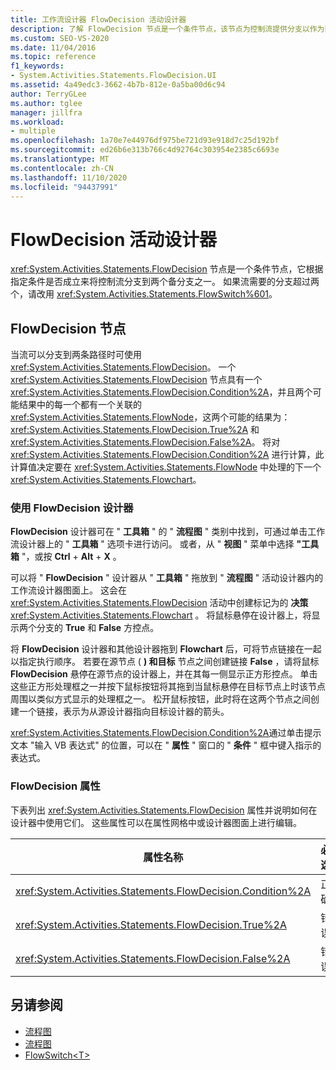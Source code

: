 ```yaml
---
title: 工作流设计器 FlowDecision 活动设计器
description: 了解 FlowDecision 节点是一个条件节点，该节点为控制流提供分支以作为两种备选方案之一。
ms.custom: SEO-VS-2020
ms.date: 11/04/2016
ms.topic: reference
f1_keywords:
- System.Activities.Statements.FlowDecision.UI
ms.assetid: 4a49edc3-3662-4b7b-812e-0a5ba00d6c94
author: TerryGLee
ms.author: tglee
manager: jillfra
ms.workload:
- multiple
ms.openlocfilehash: 1a70e7e44976df975be721d93e918d7c25d192bf
ms.sourcegitcommit: ed26b6e313b766c4d92764c303954e2385c6693e
ms.translationtype: MT
ms.contentlocale: zh-CN
ms.lasthandoff: 11/10/2020
ms.locfileid: "94437991"
---
```

# <a name="flowdecision-activity-designer"></a>FlowDecision 活动设计器

<xref:System.Activities.Statements.FlowDecision> 节点是一个条件节点，它根据指定条件是否成立来将控制流分支到两个备分支之一。 如果流需要的分支超过两个，请改用 <xref:System.Activities.Statements.FlowSwitch%601>。

## <a name="the-flowdecision-node"></a>FlowDecision 节点

当流可以分支到两条路径时可使用 <xref:System.Activities.Statements.FlowDecision>。 一个 <xref:System.Activities.Statements.FlowDecision> 节点具有一个 <xref:System.Activities.Statements.FlowDecision.Condition%2A>，并且两个可能结果中的每一个都有一个关联的 <xref:System.Activities.Statements.FlowNode>，这两个可能的结果为：<xref:System.Activities.Statements.FlowDecision.True%2A> 和 <xref:System.Activities.Statements.FlowDecision.False%2A>。 将对 <xref:System.Activities.Statements.FlowDecision.Condition%2A> 进行计算，此计算值决定要在 <xref:System.Activities.Statements.FlowNode> 中处理的下一个 <xref:System.Activities.Statements.Flowchart>。

### <a name="using-the-flowdecision-designer"></a>使用 FlowDecision 设计器

**FlowDecision** 设计器可在 " **工具箱** " 的 " **流程图** " 类别中找到，可通过单击工作流设计器上的 " **工具箱** " 选项卡进行访问。 或者，从 " **视图** " 菜单中选择 **"工具箱** "，或按 **Ctrl** + **Alt** + **X** 。

可以将 " **FlowDecision** " 设计器从 " **工具箱** " 拖放到 " **流程图** " 活动设计器内的工作流设计器图面上。 这会在 <xref:System.Activities.Statements.FlowDecision> 活动中创建标记为的 **决策** <xref:System.Activities.Statements.Flowchart> 。 将鼠标悬停在设计器上，将显示两个分支的 **True** 和 **False** 方控点。

将 **FlowDecision** 设计器和其他设计器拖到 **Flowchart** 后，可将节点链接在一起以指定执行顺序。 若要在源节点 ( **) 和目标** 节点之间创建链接 **False** ，请将鼠标 **FlowDecision** 悬停在源节点的设计器上，并在其每一侧显示正方形控点。 单击这些正方形处理框之一并按下鼠标按钮将其拖到当鼠标悬停在目标节点上时该节点周围以类似方式显示的处理框之一。 松开鼠标按钮，此时将在这两个节点之间创建一个链接，表示为从源设计器指向目标设计器的箭头。

<xref:System.Activities.Statements.FlowDecision.Condition%2A>通过单击提示文本 "输入 VB 表达式" 的位置，可以在 " **属性** " 窗口的 " **条件** " 框中键入指示的表达式。

### <a name="the-flowdecision-properties"></a>FlowDecision 属性

下表列出 <xref:System.Activities.Statements.FlowDecision> 属性并说明如何在设计器中使用它们。 这些属性可以在属性网格中或设计器图面上进行编辑。

|属性名称|必选|使用情况|
|-|--------------|-|
|<xref:System.Activities.Statements.FlowDecision.Condition%2A>|正确|确定流控制所采用的路径的条件。|
|<xref:System.Activities.Statements.FlowDecision.True%2A>|错误|<xref:System.Activities.Statements.FlowDecision.Condition%2A> 成立时流控制所采用的路径。|
|<xref:System.Activities.Statements.FlowDecision.False%2A>|错误|<xref:System.Activities.Statements.FlowDecision.Condition%2A> 不成立时流控制所采用的路径。|

## <a name="see-also"></a>另请参阅

- [流程图](../workflow-designer/flowchart-activity-designers.md)
- [流程图](../workflow-designer/flowchart-activity-designer.md)
- [FlowSwitch\<T>](../workflow-designer/flowswitch-t-activity-designer.md)
